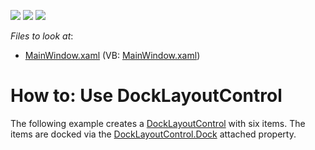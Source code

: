<!-- default badges list -->
![](https://img.shields.io/endpoint?url=https://codecentral.devexpress.com/api/v1/VersionRange/128654392/10.1.4%2B)
[![](https://img.shields.io/badge/Open_in_DevExpress_Support_Center-FF7200?style=flat-square&logo=DevExpress&logoColor=white)](https://supportcenter.devexpress.com/ticket/details/E2261)
[![](https://img.shields.io/badge/📖_How_to_use_DevExpress_Examples-e9f6fc?style=flat-square)](https://docs.devexpress.com/GeneralInformation/403183)
<!-- default badges end -->
<!-- default file list -->
*Files to look at*:

* [MainWindow.xaml](./CS/DockLayoutControl_Ex/MainWindow.xaml) (VB: [MainWindow.xaml](./VB/DockLayoutControl_Ex/MainWindow.xaml))
<!-- default file list end -->
# How to: Use DockLayoutControl 


<p>The following example creates a <a href="https://documentation.devexpress.com/#WPF/CustomDocument8149">DockLayoutControl</a> with six items. The items are docked via the <a href="https://documentation.devexpress.com/#WPF/DevExpressXpfLayoutControlDockLayoutControl_Docktopic">DockLayoutControl.Dock</a> attached property.</p>

<br/>


